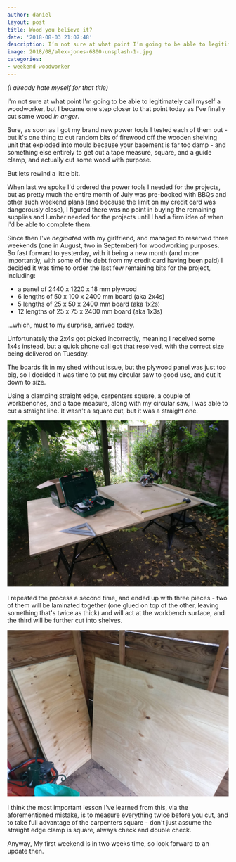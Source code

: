 ```yaml
---
author: daniel
layout: post
title: Wood you believe it?
date: '2018-08-03 21:07:48'
description: I’m not sure at what point I’m going to be able to legitimately call myself a woodworker, but I became one step closer to that point today as I’ve finally cut some wood in anger.
image: 2018/08/alex-jones-6800-unsplash-1-.jpg
categories:
- weekend-woodworker
---
```


_(I already hate myself for that title)_

<p class="intro"><span class="dropcap">I</span>'m not sure at what point I'm going to be able to legitimately call myself a woodworker, but I became one step closer to that point today as I've finally cut some wood <em>in anger</em>.</p>

Sure, as soon as I got my brand new power tools I tested each of them out - but it's one thing to cut random bits of firewood off the wooden shelving unit that exploded into mould because your basement is far too damp - and something else entirely to get out a tape measure, square, and a guide clamp, and actually cut some wood with purpose.

But lets rewind a little bit.

When last we spoke I'd ordered the power tools I needed for the projects, but as pretty much the entire month of July was pre-booked with BBQs and other such weekend plans (and because the limit on my credit card was dangerously close), I figured there was no point in buying the remaining supplies and lumber needed for the projects until I had a firm idea of when I'd be able to complete them.

Since then I've _negioated_ with my girlfriend, and managed to reserved three weekends (one in August, two in September) for woodworking purposes. So fast forward to yesterday, with it being a new month (and more importantly, with some of the debt from my credit card having been paid) I decided it was time to order the last few remaining bits for the project, including:

- a panel of 2440 x 1220 x 18 mm plywood
- 6 lengths of 50 x 100 x 2400 mm board (aka 2x4s)
- 5 lengths of 25 x 50 x 2400 mm board (aka 1x2s)
- 12 lengths of 25 x 75 x 2400 mm board (aka 1x3s)

...which, must to my surprise, arrived today.

Unfortunately the 2x4s got picked incorrectly, meaning I received some 1x4s instead, but a quick phone call got that resolved, with the correct size being delivered on Tuesday.

The boards fit in my shed without issue, but the plywood panel was just too big, so I decided it was time to put my circular saw to good use, and cut it down to size.

Using a clamping straight edge, carpenters square, a couple of workbenches, and a tape measure, along with my circular saw, I was able to cut a straight line. It wasn't a square cut, but it was a straight one.

![IMG_20180803_161628-1-](/assets/img/2018/08/IMG_20180803_161628-1-.jpg)

I repeated the process a second time, and ended up with three pieces - two of them will be laminated together (one glued on top of the other, leaving something that's twice as thick) and will act at the workbench surface, and the third will be further cut into shelves.

![IMG_20180803_163640-1-](/assets/img/2018/08/IMG_20180803_163640-1-.jpg)

I think the most important lesson I've learned from this, via the aforementioned mistake, is to measure everything twice before you cut, and to take full advantage of the carpenters square - don't just assume the straight edge clamp is square, always check and double check.

Anyway, My first weekend is in two weeks time, so look forward to an update then.

